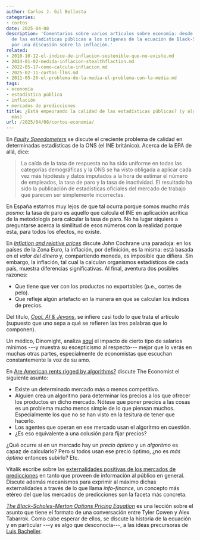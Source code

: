 ```yaml
---
author: Carlos J. Gil Bellosta
categories:
- cortos
date: 2025-04-08
description: 'Comentarios sobre varios artículos sobre economía: desde la calidad
  de las estadísticas públicas a los orígenes de la ecuación de Black-Scholes, pasando
  por una discusión sobre la inflación.'
related:
- 2010-10-12-el-indice-de-inflacion-sostenible-que-no-existe.md
- 2024-01-02-medida-inflacion-stealthflaction.md
- 2022-05-17-como-calcula-inflacion.md
- 2025-02-11-cortos-llms.md
- 2011-05-26-el-problema-de-la-media-el-problema-con-la-media.md
tags:
- economía
- estadística pública
- inflación
- mercados de predicciones
title: ¿Está empeorando la calidad de las estadísticas públicas? (y algunos asuntos
  más)
url: /2025/04/08/cortos-economia/
---
```


En [_Faulty Speedometers_](https://www.kentclarkcenter.org/filterable-categories/on-global-markets/faulty-speedometers/) se discute el creciente problema de calidad en determinadas estadísticas de la ONS (el INE británico). Acerca de la EPA de allá, dice:

> La caída de la tasa de respuesta no ha sido uniforme en todas las categorías demográficas y la ONS se ha visto obligada a aplicar cada vez más hipótesis y datos imputados a la hora de estimar el número de empleados, la tasa de paro y la tasa de inactividad. El resultado ha sido la publicación de estadísticas oficiales del mercado de trabajo que parecen ser simplemente incorrectas.

En España estamos muy lejos de que tal ocurra porque somos mucho más _posmo_: la tasa de paro es aquello que calcula el INE en aplicación acrítica de la metodología para calcular la tasa de paro. No ha lugar siquiera a preguntarse acerca la similitud de esos números con la realidad porque esta, para todos los efectos, no existe.

En [_Inflation and relative prices_](https://www.grumpy-economist.com/p/inflation-and-relative-prices) discute John Cochrane una paradoja: en los países de la Zona Euro, la inflación, por definición, es la misma: está basada en el _valor del dinero_ y, compartiendo moneda, es imposible que difiera. Sin embargo, la inflación, tal cual la calculan organismos estadísticos de cada país, muestra diferencias significativas. Al final, aventura dos posibles razones:
- Que tiene que ver con los productos no exportables (p.e., cortes de pelo).
- Que refleje algún artefacto en la manera en que se calculan los índices de precios.

Del título, [_Coal, AI & Jevons_](https://www.kentclarkcenter.org/filterable-categories/on-global-markets/coal-ai-jevons/), se infiere casi todo lo que trata el artículo (supuesto que uno sepa a qué se refieren las tres palabras que lo componen).

Un médico, Dinomight, analiza [aquí](https://dynomight.net/prices/) el impacto de cierto tipo de salarios mínimos ---y muestra su escepticismo al respecto--- mejor que lo verás en muchas otras partes, especialmente de economistas que escuchan constantemente la voz de su amo.

En [Are American rents rigged by algorithms?](https://www.economist.com/finance-and-economics/2024/08/29/are-american-rents-rigged-by-algorithms) discute The Economist el siguiente asunto:
- Existe un determinado mercado más o menos competitivo.
- Alguien crea un algoritmo para determinar los precios a los que ofrecer los productos en dicho mercado. Nótese que poner precios a las cosas es un problema mucho menos simple de lo que piensan muchos. Especialmente los que no se han visto en la tesitura de tener que hacerlo.
- Los agentes que operan en ese mercado usan el algoritmo en cuestión.
- ¿Es eso equivalente a una colusión para fijar precios?

¿Qué ocurre si en un mercado hay un _precio óptimo_ y un _algoritmo_ es capaz de calcularlo? Pero si todos usan ese precio óptimo, ¿no es _más óptimo_ entonces subirlo? Etc.

Vitalik escribe sobre las [externalidades positivas de los mercados de predicciones](https://vitalik.eth.limo/general/2024/11/09/infofinance.html) en tanto que proveen de información al público en general. Discute además mecanismos para exprimir al máximo dichas externalidades a través de lo que llama _info-finance_, un concepto más etéreo del que los mercados de predicciones son la faceta más concreta.

[_The Black-Scholes-Merton Options Pricing Equation_](https://marginalrevolution.com/marginalrevolution/2024/02/the-black-scholes-merton-options-pricing-equation.html) es una lección sobre el asunto que tiene el formato de una conversación entre Tyler Cowen y Alex Tabarrok. Como cabe esperar de ellos, se discute la historia de la ecuación y en particular ---y es algo que desconocía---, a las ideas precursoras de [Luis Bachelier](https://en.wikipedia.org/wiki/Louis_Bachelier).
